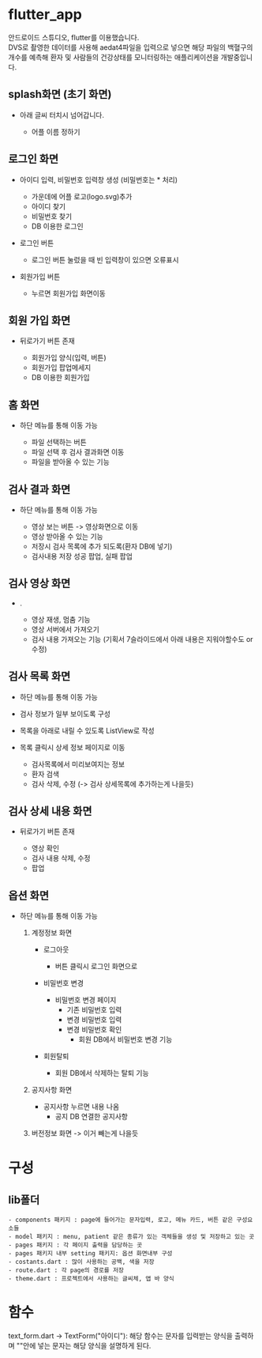 # flutter_app

안드로이드 스튜디오, flutter를 이용했습니다.    
DVS로 촬영한 데이터를 사용해 aedat4파일을 입력으로 넣으면
해당 파일의 백혈구의 개수를 예측해 환자 및 사람들의 건강상태를 모니터링하는 애플리케이션을 개발중입니다.    
 
## splash화면 (초기 화면)
- 아래 글씨 터치시 넘어갑니다.
    
    * 어플 이름 정하기

## 로그인 화면
- 아이디 입력, 비밀번호 입력창 생성 (비밀번호는 * 처리)

    * 가운데에 어플 로고(logo.svg)추가
    * 아이디 찾기
    * 비밀번호 찾기
    * DB 이용한 로그인

- 로그인 버튼    
    - 로그인 버튼 눌렀을 때 빈 입력창이 있으면 오류표시

- 회원가입 버튼    
    - 누르면 회원가입 화면이동
    
## 회원 가입 화면
- 뒤로가기 버튼 존재

    * 회원가입 양식(입력, 버튼)
    * 회원가입 팝업메세지
    * DB 이용한 회원가입

## 홈 화면
- 하단 메뉴를 통해 이동 가능

    * 파일 선택하는 버튼
    * 파일 선택 후 검사 결과화면 이동
    * 파일을 받아올 수 있는 기능

## 검사 결과 화면
- 하단 메뉴를 통해 이동 가능
  
    * 영상 보는 버튼 -> 영상화면으로 이동
    * 영상 받아올 수 있는 기능
    * 저장시 검사 목록에 추가 되도록(환자 DB에 넣기)
    * 검사내용 저장 성공 팝업, 실패 팝업

## 검사 영상 화면
- .
    
    * 영상 재생, 멈춤 기능
    * 영상 서버에서 가져오기
    * 검사 내용 가져오는 기능 (기획서 7슬라이드에서 아래 내용은 지워야할수도 or 수정)

## 검사 목록 화면
- 하단 메뉴를 통해 이동 가능
- 검사 정보가 일부 보이도록 구성
- 목록을 아래로 내릴 수 있도록 ListView로 작성
- 목록 클릭시 상세 정보 페이지로 이동

    * 검사목록에서 미리보여지는 정보
    * 환자 검색
    * 검사 삭제, 수정 (-> 검사 상세목록에 추가하는게 나을듯)

## 검사 상세 내용 화면
- 뒤로가기 버튼 존재

    * 영상 확인
    * 검사 내용 삭제, 수정
    * 팝업

## 옵션 화면
 - 하단 메뉴를 통해 이동 가능

    1. 계정정보 화면
        - 로그아웃
          - 버튼 클릭시 로그인 화면으로
          
        - 비밀번호 변경
          - 비밀번호 변경 페이지
            - 기존 비밀번호 입력
            - 변경 비밀번호 입력
            - 변경 비밀번호 확인
              * 회원 DB에서 비밀번호 변경 기능
          
        - 회원탈퇴
            * 회원 DB에서 삭제하는 탈퇴 기능

    2. 공지사항 화면
        - 공지사항 누르면 내용 나옴
            * 공지 DB 연결한 공지사항

    3. 버전정보 화면  -> 이거 빼는게 나을듯


# 구성
## lib폴더
    - components 패키지 : page에 들어가는 문자입력, 로고, 메뉴 카드, 버튼 같은 구성요소들
    - model 패키지 : menu, patient 같은 종류가 있는 객체들을 생성 및 저장하고 있는 곳
    - pages 패키지 : 각 페이지 출력을 담당하는 곳
    - pages 패키지 내부 setting 패키지: 옵션 화면내부 구성 
    - costants.dart : 많이 사용하는 공백, 색을 저장
    - route.dart : 각 page의 경로를 저장
    - theme.dart : 프로젝트에서 사용하는 글씨체, 앱 바 양식 


# 함수
text_form.dart -> TextForm("아이디"): 해당 함수는 문자를 입력받는 양식을 출력하며 ""안에 넣는 문자는 해당 양식을 설명하게 된다. 
